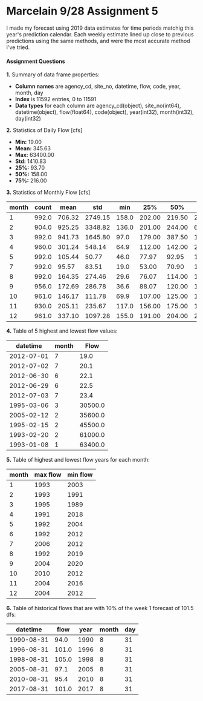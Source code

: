 # Marcelain 9/28 Assignment 5

I made my forecast using 2019 data estimates for time periods matchig this year's prediction calendar.  Each weekly estimate lined up close to previous predictions using the same methods, and were the most accurate method I've tried.


#### Assignment Questions

__1.__ Summary of data frame properties:
 - **Column names** are agency_cd, site_no, datetime, flow, code, year, month, day
 - **Index** is 11592 entries, 0 to 11591
 - **Data types** for each column are agency_cd(object), site_no(int64), datetime(object), flow(float64), code(object), year(int32), month(int32), day(int32)

__2.__ Statistics of Daily Flow [cfs]
 - **Min:**     19.00
 - **Mean:**   345.63
 - **Max:**  63400.00
 - **Std:**   1410.83
 - **25%:**     93.70
 - **50%:**    158.00
 - **75%:**    216.00

__3.__ Statistics of Monthly Flow [cfs]

| month | count | mean   | std     | min   | 25%    | 50%    | 75%     | max     |
| ----- | ----- | ------ | ------- | ----- | ------ | ------ | ------- | ------- |
| 1     | 992.0 | 706.32 | 2749.15 | 158.0 | 202.00 | 219.50 | 292.00  | 63400.0 |
| 2     | 904.0 | 925.25 | 3348.82 | 136.0 | 201.00 | 244.00 | 631.00  | 61000.0 |
| 3     | 992.0 | 941.73 | 1645.80 | 97.0  | 179.00 | 387.50 | 1060.00 | 30500.0 |
| 4     | 960.0 | 301.24 | 548.14  | 64.9  | 112.00 | 142.00 | 214.50  | 4690.0  |
| 5     | 992.0 | 105.44 | 50.77   | 46.0  | 77.97  | 92.95  | 118.00  | 546.0   |
| 7     | 992.0 | 95.57  | 83.51   | 19.0  | 53.00  | 70.90  | 110.00  | 1040.0  |
| 8     | 992.0 | 164.35 | 274.46  | 29.6  | 76.07  | 114.00 | 170.25  | 5360.0  |
| 9     | 956.0 | 172.69 | 286.78  | 36.6  | 88.07  | 120.00 | 171.25  | 5590.0  |
| 10    | 961.0 | 146.17 | 111.78  | 69.9  | 107.00 | 125.00 | 153.00  | 1910.0  |
| 11    | 930.0 | 205.11 | 235.67  | 117.0 | 156.00 | 175.00 | 199.00  | 4600.0  |
| 12    | 961.0 | 337.10 | 1097.28 | 155.0 | 191.00 | 204.00 | 228.00  | 28700.0 |

__4.__ Table of 5 highest and lowest flow values:

|  datetime  |  month | Flow |
| ---------- | ------ | ---- | 
| 2012-07-01 |    7   | 19.0 | 
| 2012-07-02 |    7   | 20.1 | 
| 2012-06-30 |    6   | 22.1 | 
| 2012-06-29 |    6   | 22.5 |
| 2012-07-03 |    7   | 23.4 | 
| 1995-03-06 |    3   | 30500.0 |
| 2005-02-12 |    2   | 35600.0 | 
| 1995-02-15 |    2   | 45500.0 |
| 1993-02-20 |    2   | 61000.0 | 
| 1993-01-08 |    1   | 63400.0 |

__5.__ Table of highest and lowest flow years for each month:

|  month  |  max flow | min flow |
| ---------- | ------ | ---- | 
| 1 |   1993  | 2003 | 
| 2 |    1993   | 1991 | 
| 3 |   1995   | 1989 | 
| 4 |    1991   | 2018 |
| 5 |    1992   | 2004 | 
| 6 |    1992   | 2012 |
| 7 |    2006   | 2012 | 
| 8|    1992   | 2019 |
| 9 |    2004   | 2020 | 
| 10 |    2010   | 2012 |
| 11 |    2004   | 2016 |
| 12 |    2004   | 2012 |

__6.__ Table of historical flows that are with 10% of the week 1 forecast of 101.5 dfs: 

|  datetime  |  flow  | year | month | day |
| ---------- | ------ | ---- | ----- | --- |
| 1990-08-31 |  94.0  | 1990 |   8   |  31 |
| 1996-08-31 | 101.0  | 1996 |   8   |  31 |
| 1998-08-31 | 105.0  | 1998 |   8   |  31 |
| 2005-08-31 |  97.1  | 2005 |   8   |  31 |
| 2010-08-31 |  95.4  | 2010 |   8   |  31 |
| 2017-08-31 | 101.0  | 2017 |   8   |  31 |
